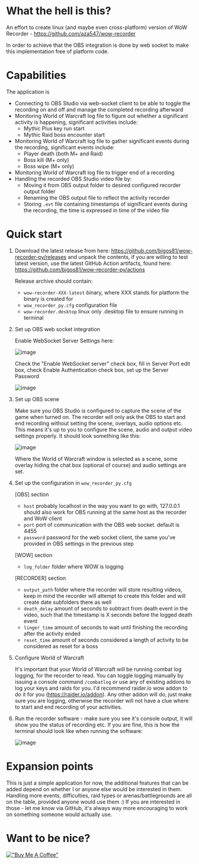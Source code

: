 # What the hell is this?
An effort to create linux (and maybe even cross-platform) version of WoW Recorder - https://github.com/aza547/wow-recorder

In order to achieve that the OBS integration is done by web socket to make this implementation free of platform code.

# Capabilities
The application is 
- Connecting to OBS Studio via web-socket client to be able to toggle the recording on and off and manage the completed recording afterward
- Monitoring World of Warcraft log file to figure out whether a significant activity is happening, significant activities include:
  - Mythic Plus key run start
  - Mythic Raid boss encounter start
- Monitoring World of Warcraft log file to gather significant events during the recording, significant events include:
  - Player death (both M+ and Raid)
  - Boss kill (M+ only)
  - Boss wipe (M+ only)
- Monitoring World of Warcraft log file to trigger end of a recording
- Handling the recorded OBS Studio video file by:
  - Moving it from OBS output folder to desired configured recorder output folder
  - Renaming the OBS output file to reflect the activity recorder
  - Storing `.evt` file containing timestamps of significant events during the recording, the time is expressed in time of the video file

# Quick start
1. Download the latest release from here: https://github.com/bigos81/wow-recorder-py/releases and unpack the contents, if you are willing to test latest version, use the latest GitHub Action artifacts, found here: https://github.com/bigos81/wow-recorder-py/actions

    Release archive should contain:
    - `wow-recorder-XXX-latest` binary, where XXX stands for platform the binary is created for
    - `wow_recorder_py.cfg` configuration file
    - `wow-recorder.desktop` linux only .desktop file to ensure running in terminal
2. Set up OBS web socket integration

   Enable WebSocket Server Settings here:
   
   ![image](https://github.com/user-attachments/assets/0468eced-5efc-4f46-a6fb-8212be5ca03c)

   Check the "Enable WebSocket server" check box, fill in Server Port edit box, check Enable Authentication check box, set up the Server Password
   
   ![image](https://github.com/user-attachments/assets/41f144d4-9151-4d58-bef5-beffca2aba69)

3. Set up OBS scene

   Make sure you OBS Studio is configured to capture the scene of the game when turned on. The recorder will only ask the OBS to start and end recording without setting the scene, overlays, audio options etc. This means it's up to you to configure the scene, audio and output video settings properly. It should look something like this:

   ![image](https://github.com/user-attachments/assets/95381855-5892-435f-889a-c203c421e891)

   Where the World of Warcraft window is selected as a scene, some overlay hiding the chat box (optional of course) and audio settings are set.

4. Set up the configuration in `wow_recorder_py.cfg`
   
    [OBS] section
   - `host` probably localhost in the way you want to go with, 127.0.0.1 should also work for OBS running at the same host as the recorder and WoW client
   - `port` port of communication with the OBS web socket. default is 4455
   - `password` password for the web socket client, the same you've provided in OBS settings in the previous step

    [WOW] section
    - `log_folder` folder where WOW is logging

    [RECORDER] section
    - `output_path` folder where the recorder will store resulting videos, keep in mind the recorder will attempt to create this folder and will create date subfolders there as well
    - `death_delay` amount of seconds to subtract from death event in the video, such that the timestamp is X seconds before the logged death event
    - `linger_time` amount of seconds to wait until finishing the recording after the activity ended
    - `reset_time` amount of seconds considered a length of activity to be considered as reset for a boss
5. Configure World of Warcraft

   It's important that your World of Warcraft will be running combat log logging, for the recorder to read. You can toggle logging manually by issuing a console command `/combatlog` or use any of existing addons to log your keys and raids for you. I'd recommend raider.io wow addon to do it for you (https://raider.io/addon). Any other addon will do, just make sure you are logging, otherwise the recorder will not have a clue where to start and end recording of your activities.
6. Run the recorder software - make sure you see it's console output, it will show you the status of recording etc. If you are fine, this is how the terminal should look like when running the software:

    ![image](https://github.com/user-attachments/assets/4457e894-2cf8-4c20-8232-bbe7944525c8)


# Expansion points
This is just a simple application for now, the additional features that can be added depend on whether I or anyone else would be interested in them. Handling more events, difficulties, raid types or arenas/battlegrounds are all on the table, provided anyone would use them :)
If you are interested in those - let me know via GitHub, it's always way more encouraging to work on something someone would actually use.

# Want to be nice?
[!["Buy Me A Coffee"](https://www.buymeacoffee.com/assets/img/custom_images/black_img.png)](https://www.buymeacoffee.com/bigos81)
